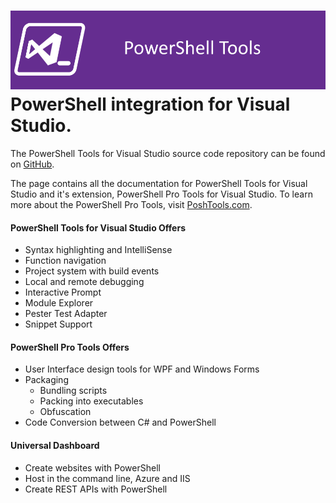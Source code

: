 # ![](/assets/import.png)PowerShell integration for Visual Studio.

The PowerShell Tools for Visual Studio source code repository can be found on [GitHub](https://github.com/adamdriscoll/poshtools).

The page contains all the documentation for PowerShell Tools for Visual Studio and it's extension, PowerShell Pro Tools for Visual Studio. To learn more about the PowerShell Pro Tools, visit [PoshTools.com](https://poshtools.com/).

#### PowerShell Tools for Visual Studio Offers

* Syntax highlighting and IntelliSense
* Function navigation
* Project system with build events
* Local and remote debugging
* Interactive Prompt
* Module Explorer
* Pester Test Adapter
* Snippet Support

#### PowerShell Pro Tools Offers

* User Interface design tools for WPF and Windows Forms
* Packaging
  * Bundling scripts
  * Packing into executables
  * Obfuscation
* Code Conversion between C\# and PowerShell

#### Universal Dashboard 

* Create websites with PowerShell
* Host in the command line, Azure and IIS
* Create REST APIs with PowerShell



